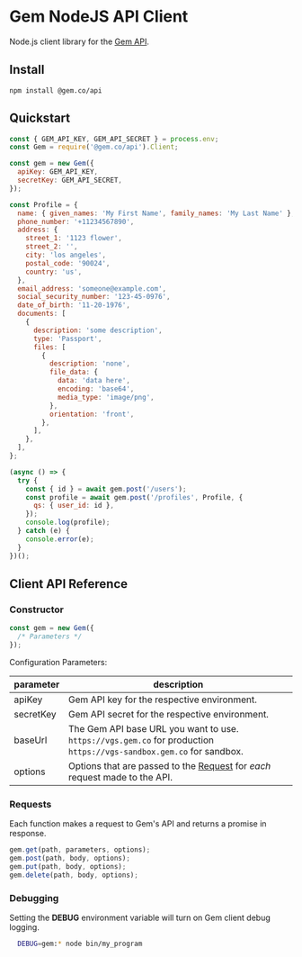 # Gem NodeJS API Client

Node.js client library for the [Gem API](https://developers.gem.co/reference).

## Install

```
npm install @gem.co/api
```

## Quickstart

```js
const { GEM_API_KEY, GEM_API_SECRET } = process.env;
const Gem = require('@gem.co/api').Client;

const gem = new Gem({
  apiKey: GEM_API_KEY,
  secretKey: GEM_API_SECRET,
});

const Profile = {
  name: { given_names: 'My First Name', family_names: 'My Last Name' },
  phone_number: '+11234567890',
  address: {
    street_1: '1123 flower',
    street_2: '',
    city: 'los angeles',
    postal_code: '90024',
    country: 'us',
  },
  email_address: 'someone@example.com',
  social_security_number: '123-45-0976',
  date_of_birth: '11-20-1976',
  documents: [
    {
      description: 'some description',
      type: 'Passport',
      files: [
        {
          description: 'none',
          file_data: {
            data: 'data here',
            encoding: 'base64',
            media_type: 'image/png',
          },
          orientation: 'front',
        },
      ],
    },
  ],
};

(async () => {
  try {
    const { id } = await gem.post('/users');
    const profile = await gem.post('/profiles', Profile, {
      qs: { user_id: id },
    });
    console.log(profile);
  } catch (e) {
    console.error(e);
  }
})();
```

## Client API Reference

### Constructor

```js
const gem = new Gem({
  /* Parameters */
});
```

Configuration Parameters:

| parameter | description                                                                                                                |
| --------- | -------------------------------------------------------------------------------------------------------------------------- |
| apiKey    | Gem API key for the respective environment.                                                                                |
| secretKey | Gem API secret for the respective environment.                                                                             |
| baseUrl   | The Gem API base URL you want to use. <br>`https://vgs.gem.co` for production<br>`https://vgs-sandbox.gem.co` for sandbox. |  |
| options   | Options that are passed to the [Request](https://github.com/request/request) for _each_ request made to the API.           |

### Requests

Each function makes a request to Gem's API and returns a promise in response.

```js
gem.get(path, parameters, options);
gem.post(path, body, options);
gem.put(path, body, options);
gem.delete(path, body, options);
```

### Debugging

Setting the **DEBUG** environment variable will turn on Gem client debug logging.

```bash
  DEBUG=gem:* node bin/my_program
```
